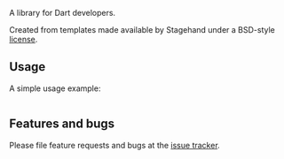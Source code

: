 A library for Dart developers.

Created from templates made available by Stagehand under a BSD-style
[license](https://github.com/dart-lang/stagehand/blob/master/LICENSE).

## Usage

A simple usage example:

```

```

## Features and bugs

Please file feature requests and bugs at the [issue tracker][tracker].

[tracker]: http://example.com/issues/replaceme
